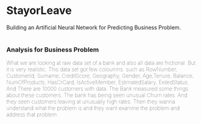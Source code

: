 # StayorLeave   
Building an Artificial Neural Network for Predicting Business Problem.
<br></br>

### Analysis for Business Problem
<p style="font-weight:100">
What we are looking at raw data set of a bank and also all data are frictional. But it is very realistic. This data set got few coloumns. such as RowNumber, CustomerId, Surname, CreditScore, Geography, Gender, Age,Tenure, Balance, NumOfProducts, HasCrCard, IsActiveMember,  EstimatedSalary, ExitedStatus. And There are 10000 customers with data. The Bank measured some things about these customers. The bank has being seen unusual Churn rates. And they seen customers leaving at unusually high rates. Then they wanna understand what the problem is and they want examine the problem and address that problem. 
</p>
